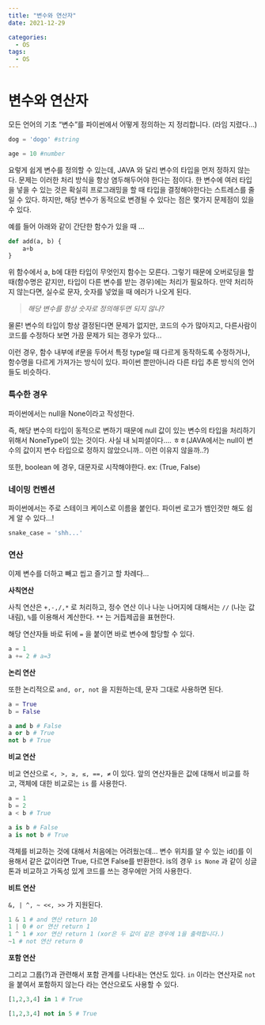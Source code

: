 ```yaml
---
title: "변수와 연산자"
date: 2021-12-29

categories:
  - OS
tags:
  - OS
---
```

# 변수와 연산자

모든 언어의 기초 “변수”를 파이썬에서 어떻게 정의하는 지 정리합니다. (라임 지렸다…)

```python
dog = 'dogo' #string

age = 10 #number
```

요렇게 쉽게 변수를 정의할 수 있는데, JAVA 와 달리 변수의 타입을 먼저 정하지 않는다. 문제는 이러한 처리 방식을 항상 염두해두어야 한다는 점이다. 한 변수에 여러 타입을 넣을 수 있는 것은 확실히 프로그래밍을 할 때 타입을 결정해야한다는 스트레스를 줄일 수 있다. 하지만, 해당 변수가 동적으로 변경될 수 있다는 점은 몇가지 문제점이 있을 수 있다.

 

예를 들어 아래와 같이 간단한 함수가 있을 때 …

```python
def add(a, b) {
	a+b
}
```

위 함수에서 a, b에 대한 타입이 무엇인지 함수는 모른다. 그렇기 때문에 오버로딩을 할 때(함수명은 같지만, 타입이 다른 변수를 받는 경우)에는 처리가 필요하다. 만약 처리하지 않는다면, 실수로 문자, 숫자를 넣었을 때 에러가 나오게 된다.

> *해당 변수를 항상 숫자로 정의해두면 되지 않나?*


물론! 변수의 타입이 항상 결정된다면 문제가 없지만, 코드의 수가 많아지고, 다른사람이 코드를 수정하다 보면 가끔 문제가 되는 경우가 있다…

이런 경우, 함수 내부에 if문을 두어서 특정 type일 때 다르게 동작하도록 수정하거나, 함수명을 다르게 가져가는 방식이 있다. 파이썬 뿐만아니라 다른 타입 추론 방식의 언어들도 비슷하다.

### 특수한 경우

파이썬에서는 null을 None이라고 작성한다.

즉, 해당 변수의 타입이 동적으로 변하기 때문에 null 값이 있는 변수의 타입을 처리하기 위해서 NoneType이 있는 것이다. 사실 내 뇌피셜이다…. ㅎㅎ(JAVA에서는 null이 변수의 값이지 변수 타입으로 정하지 않았으니까.. 이런 이유지 않을까..?)

또한, boolean 에 경우, 대문자로 시작해야한다. ex: (True, False)

### 네이밍 컨벤션

파이썬에서는 주로 스테이크 케이스로 이름을 붙인다. 파이썬 로고가 뱀인것만 해도 쉽게 알 수 있다…! 

```python
snake_case = 'shh...'
```

### 연산

이제 변수를 더하고 빼고 씹고 즐기고 할 차례다…

**사칙연산**

사칙 연산은 `+,-,/,*` 로 처리하고, 정수 연산 이나 나눈 나머지에 대해서는 `//` (나눈 값 내림), `%`를 이용해서 계산한다. `**` 는 거듭제곱을 표현한다.

해당 연산자들 바로 뒤에 `=` 을 붙이면 바로 변수에 할당할 수 있다.

```python
a = 1
a += 2 # a=3
```

**논리 연산**

또한 논리적으로 `and, or, not` 을 지원하는데, 문자 그대로 사용하면 된다.

```python
a = True
b = False

a and b # False
a or b # True
not b # True
```

**비교 연산**

비교 연산으로 `<, >, ≥, ≤, ==, ≠` 이 있다. 앞의 연산자들은 값에 대해서 비교를 하고, 객체에 대한 비교로는 `is` 를 사용한다.

```python
a = 1
b = 2
a < b # True

a is b # False
a is not b # True
```

객체를 비교하는 것에 대해서 처음에는 어려웠는데… 변수 위치를 알 수 있는 id()를 이용해서 같은 값이라면 True, 다르면 False를 반환한다. is의 경우 `is None` 과 같이 싱글톤과 비교하고 가독성 있게 코드를 쓰는 경우에만 거의 사용한다.

**비트 연산**

 `&, | ^, ~ <<, >>` 가 지원된다.

```python
1 & 1 # and 연산 return 10
1 | 0 # or 연산 return 1
1 ^ 1 # xor 연산 return 1 (xor은 두 값이 같은 경우에 1을 출력합니다.)
~1 # not 연산 return 0
```

**포함 연산**

그리고 그룹(?)과 관련해서 포함 관계를 나타내는 연산도 있다. `in` 이라는 연산자로 `not` 을 붙여서 포함하지 않는다 라는 연산으로도 사용할 수 있다.

```python
[1,2,3,4] in 1 # True

[1,2,3,4] not in 5 # True 
```
